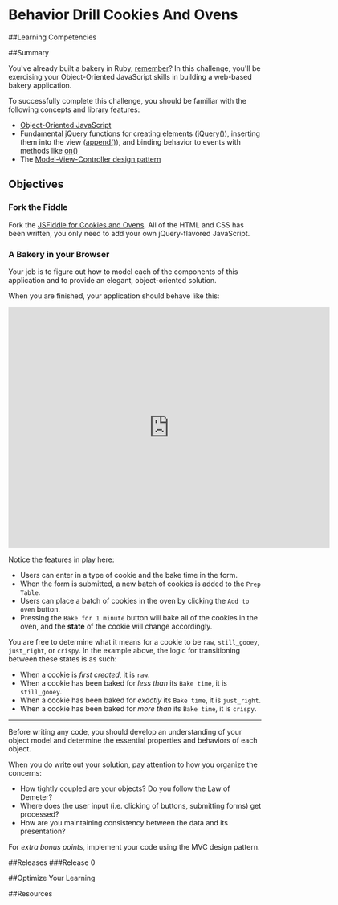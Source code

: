# Behavior Drill Cookies And Ovens 
 
##Learning Competencies 

##Summary 

 You've already built a bakery in Ruby, [remember](http://socrates.devbootcamp.com/challenges/83)?  In this challenge, you'll be exercising your Object-Oriented JavaScript skills in building a web-based bakery application.

To successfully complete this challenge, you should be familiar with the following concepts and library features:

- [Object-Oriented JavaScript](https://developer.mozilla.org/en-US/docs/JavaScript/Introduction_to_Object-Oriented_JavaScript)
- Fundamental jQuery functions for creating elements ([jQuery()](http://api.jquery.com/jQuery/#jQuery2)), inserting them into the view ([append()](http://api.jquery.com/append/)), and binding behavior to events with methods like [on()](http://api.jquery.com/on/)
- The [Model-View-Controller design pattern](http://en.wikipedia.org/wiki/Model%E2%80%93view%E2%80%93controller)


## Objectives

### Fork the Fiddle

Fork the [JSFiddle for Cookies and Ovens](http://jsfiddle.net/openspectrum/hCNAU/).  All of the HTML and CSS has been written, you only need to add your own jQuery-flavored JavaScript.

### A Bakery in your Browser

Your job is to figure out how to model each of the components of this application and to provide an elegant, object-oriented solution.

When you are finished, your application should behave like this:

<iframe width="640" height="480" src="http://www.youtube.com/embed/KdOxXcYMPJI?rel=0" frameborder="0" allowfullscreen></iframe>

Notice the features in play here:

- Users can enter in a type of cookie and the bake time in the form.
- When the form is submitted, a new batch of cookies is added to the `Prep Table`.
- Users can place a batch of cookies in the oven by clicking the `Add to oven` button.
- Pressing the `Bake for 1 minute` button will bake all of the cookies in the oven, and the **state** of the cookie will change accordingly.

You are free to determine what it means for a cookie to be `raw`, `still_gooey`, `just_right`, or `crispy`.  In the example above, the logic for transitioning between these states is as such:

- When a cookie is *first created*, it is `raw`.
- When a cookie has been baked for *less than* its `Bake time`, it is `still_gooey`.
- When a cookie has been baked for *exactly* its `Bake time`, it is `just_right`.
- When a cookie has been baked for *more than* its `Bake time`, it is `crispy`.

---

Before writing any code, you should develop an understanding of your object model and determine the essential properties and behaviors of each object.

When you do write out your solution, pay attention to how you organize the concerns:

- How tightly coupled are your objects?  Do you follow the Law of Demeter?
- Where does the user input (i.e. clicking of buttons, submitting forms) get processed?
- How are you maintaining consistency between the data and its presentation?

For *extra bonus points*, implement your code using the MVC design pattern. 

##Releases
###Release 0 

##Optimize Your Learning 

##Resources